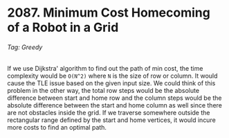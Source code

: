 # 2087. Minimum Cost Homecoming of a Robot in a Grid

###### Tag: Greedy

If we use Dijkstra' algorithm to find out the path of min cost, the time complexity would be `O(N^2)` where `N` is the size of row or column. It would cause the TLE issue based on the given input size. We could think of this problem in the other way, the total row steps would be the absolute difference between start and home row and the column steps would be the absolute difference between the start and home column as well since there are not obstacles inside the grid. If we traverse somewhere outside the rectangular range defined by the start and home vertices, it would incure more costs to find an optimal path.